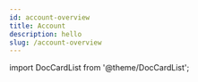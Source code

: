 ```yaml
---
id: account-overview
title: Account
description: hello
slug: /account-overview
---
```


import DocCardList from '@theme/DocCardList';

<DocCardList />
